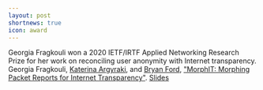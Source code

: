 ```yaml
---
layout: post
shortnews: true
icon: award
---
```


Georgia Fragkouli won a 2020 IETF/IRTF Applied Networking Research Prize for her work on reconciling user anonymity with Internet transparency. Georgia Fragkouli, [Katerina Argyraki](https://people.epfl.ch/katerina.argyraki), and [Bryan Ford](https://bford.info/), ["MorphIT: Morphing Packet Reports for Internet Transparency"](https://sciendo.com/article/10.2478/popets-2019-0021). [Slides](https://irtf.org/anrp/IETF109-ANRP-Fragkouli.pdf)
